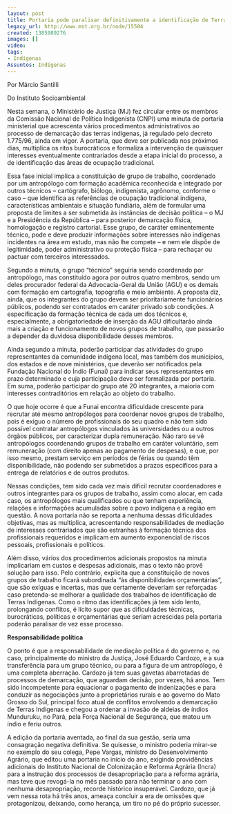 ```yaml
---
layout: post
title: Portaria pode paralisar definitivamente a identificação de Terras Indígenas
legacy_url: http://www.mst.org.br/node/15504
created: 1385989276
images: []
video: 
tags:
- Indígenas
Assuntos: Indígenas
---
```



Por Márcio Santilli

Do Instituto Socioambiental

Nesta semana, o Ministério de Justiça (MJ) fez circular entre os membros da Comissão Nacional de Política Indigenista (CNPI) uma minuta de portaria ministerial que acrescenta vários procedimentos administrativos ao processo de demarcação das terras indígenas, já regulado pelo decreto 1.775/96, ainda em vigor. A portaria, que deve ser publicada nos próximos dias, multiplica os ritos burocráticos e formaliza a intervenção de quaisquer interesses eventualmente contrariados desde a etapa inicial do processo, a de identificação das áreas de ocupação tradicional.


Essa fase inicial implica a constituição de grupo de trabalho, coordenado por um antropólogo com formação acadêmica reconhecida e integrado por outros técnicos – cartógrafo, biólogo, indigenista, agrônomo, conforme o caso – que identifica as referências de ocupação tradicional indígena, características ambientais e situação fundiária, além de formular uma proposta de limites a ser submetida às instâncias de decisão política – o MJ e a Presidência da República – para posterior demarcação física, homologação e registro cartorial. Esse grupo, de caráter eminentemente técnico, pode e deve produzir informações sobre interesses não indígenas incidentes na área em estudo, mas não lhe compete – e nem ele dispõe de legitimidade, poder administrativo ou proteção física – para rechaçar ou pactuar com terceiros interessados.


Segundo a minuta, o grupo “técnico” seguiria sendo coordenado por antropólogo, mas constituído agora por outros quatro membros, sendo um deles procurador federal da Advocacia-Geral da União (AGU) e os demais com formação em cartografia, topografia e meio ambiente. A proposta diz, ainda, que os integrantes do grupo devem ser prioritariamente funcionários públicos, podendo ser contratados em caráter privado sob condições. A especificação da formação técnica de cada um dos técnicos e, especialmente, a obrigatoriedade de inserção da AGU dificultarão ainda mais a criação e funcionamento de novos grupos de trabalho, que passarão a depender da duvidosa disponibilidade desses membros.


Ainda segundo a minuta, poderão participar das atividades do grupo representantes da comunidade indígena local, mas também dos municípios, dos estados e de nove ministérios, que deverão ser notificados pela Fundação Nacional do Índio (Funai) para indicar seus representantes em prazo determinado e cuja participação deve ser formalizada por portaria. Em suma, poderão participar do grupo até 20 integrantes, a maioria com interesses contraditórios em relação ao objeto do trabalho.


O que hoje ocorre é que a Funai encontra dificuldade crescente para recrutar até mesmo antropólogos para coordenar novos grupos de trabalho, pois é exíguo o número de profissionais do seu quadro e não tem sido possível contratar antropólogos vinculados às universidades ou a outros órgãos públicos, por caracterizar dupla remuneração. Não raro se vê antropólogos coordenando grupos de trabalho em caráter voluntário, sem remuneração (com direito apenas ao pagamento de despesas), e que, por isso mesmo, prestam serviço em períodos de férias ou quando têm disponibilidade, não podendo ser submetidos a prazos específicos para a entrega de relatórios e de outros produtos.


Nessas condições, tem sido cada vez mais difícil recrutar coordenadores e outros integrantes para os grupos de trabalho, assim como alocar, em cada caso, os antropólogos mais qualificados ou que tenham experiência, relações e informações acumuladas sobre o povo indígena e a região em questão. A nova portaria não se reporta a nenhuma dessas dificuldades objetivas, mas as multiplica, acrescentando responsabilidades de mediação de interesses contrariados que são estranhas à formação técnica dos profissionais requeridos e implicam em aumento exponencial de riscos pessoais, profissionais e políticos.


Além disso, vários dos procedimentos adicionais propostos na minuta implicariam em custos e despesas adicionais, mas o texto não provê solução para isso. Pelo contrário, explicita que a constituição de novos grupos de trabalho ficará subordinada “às disponibilidades orçamentárias”, que são exíguas e incertas, mas que certamente deveriam ser reforçadas caso pretenda-se melhorar a qualidade dos trabalhos de identificação de Terras Indígenas. Como o ritmo das identificações já tem sido lento, prolongando conflitos, é lícito supor que as dificuldades técnicas, burocráticas, políticas e orçamentárias que seriam acrescidas pela portaria poderão paralisar de vez esse processo.


**Responsabilidade política**


O ponto é que a responsabilidade de mediação política é do governo e, no caso, principalmente do ministro da Justiça, José Eduardo Cardozo, e a sua transferência para um grupo técnico, ou para a figura de um antropólogo, é uma completa aberração. Cardozo já tem suas gavetas abarrotadas de processos de demarcação, que aguardam decisão, por vezes, há anos. Tem sido incompetente para equacionar o pagamento de indenizações e para conduzir as negociações junto a proprietários rurais e ao governo do Mato Grosso do Sul, principal foco atual de conflitos envolvendo a demarcação de Terras Indígenas e chegou a ordenar a invasão de aldeias de índios Munduruku, no Pará, pela Força Nacional de Segurança, que matou um índio e feriu outros.


A edição da portaria aventada, ao final da sua gestão, seria uma consagração negativa definitiva. Se quisesse, o ministro poderia mirar-se no exemplo do seu colega, Pepe Vargas, ministro do Desenvolvimento Agrário, que editou uma portaria no início do ano, exigindo providências adicionais do Instituto Nacional de Colonização e Reforma Agrária (Incra) para a instrução dos processos de desapropriação para a reforma agrária, mas teve que revogá-la no mês passado para não terminar o ano com nenhuma desapropriação, recorde histórico insuperável. Cardozo, que já vem nessa rota há três anos, ameaça concluir a era de omissões que protagonizou, deixando, como herança, um tiro no pé do próprio sucessor.
 
